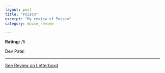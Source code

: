 ```yaml
---
layout: post
title: "Poison"
excerpt: "My review of Poison"
category: movie_review

---
```


**Rating:** /5

Dev Patel

<hr>

[See Review on Letterboxd](https://boxd.it/4W297D)
